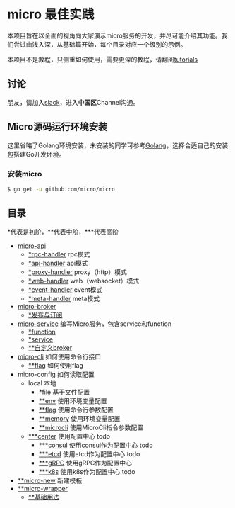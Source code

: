 # micro 最佳实践

本项目旨在以全面的视角向大家演示micro服务的开发，并尽可能介绍其功能。我们尝试由浅入深，从基础篇开始，每个目录对应一个级别的示例。

本项目不是教程，只侧重如何使用，需要更深的教程，请翻阅[tutorials][tutorials]

## 讨论

朋友，请加入[slack](http://slack.micro.mu/)，进入**中国区**Channel沟通。

## Micro源码运行环境安装

这里省略了Golang环境安装，未安装的同学可参考[Golang][golang-cn]，选择合适自己的安装包搭建Go开发环境。

### 安装micro

```bash
$ go get -u github.com/micro/micro
```

## 目录

*代表是初阶，**代表中阶，***代表高阶

- [micro-api](./basic-practices/micro-api) 
  - [*rpc-handler](./basic-practices/micro-api/rpc) rpc模式
  - [*api-handler](./basic-practices/micro-api/api) api模式
  - [*proxy-handler](./basic-practices/micro-api/proxy) proxy（http）模式
  - [*web-handler](./basic-practices/micro-api/web) web（websocket）模式
  - [*event-handler](./basic-practices/micro-api/event) event模式
  - [*meta-handler](./basic-practices/micro-api/meta) meta模式
- [micro-broker](./basic-practices/micro-broker) 
  - [*发布与订阅](./basic-practices/micro-broker/basic) 
- [micro-service](./basic-practices/micro-service) 编写Micro服务，包含service和function
  - [*function](./basic-practices/micro-service/function)
  - [*service](./basic-practices/micro-service/service)
  - [**自定义broker](./middle-practices/micro-service/custom-broker)
- [micro-cli](./middle-practices/micro-cli) 如何使用命令行接口
  - [**flag](./middle-practices/micro-cli/flags) 如何使用flag
- micro-config 如何读取配置
  - local  本地
    - [*file](./basic-practices/micro-config) 基于文件配置
    - [**env](./basic-practices/micro-config) 使用环境变量配置
    - [**flag](./basic-practices/micro-config) 使用命令行参数配置
    - [**memory](./basic-practices/micro-config) 使用环境变量配置
    - [**microcli](./basic-practices/micro-config) 使用MicroCli指令参数配置
  - [***center](./senior-practices/micro-config) 使用配置中心 todo
    - [***consul](./senior-practices/micro-config/consul) 使用consul作为配置中心 todo
    - [***etcd](./senior-practices/micro-config/etcd) 使用etcd作为配置中心 todo
    - [***gRPC](./senior-practices/micro-config/gRPC) 使用gRPC作为配置中心
    - [***k8s](./senior-practices/micro-config/k8s) 使用k8s作为配置中心 todo
- [**micro-new](./middle-practices/micro-new) 新建模板
- [**micro-wrapper](./middle-practices/micro-wrapper) 
  - [**基础用法](./middle-practices/micro-wrapper/basic)

[golang-cn]: https://golang.google.cn/
[tutorials]: https://github.com/micro-in-cn/tutorials
